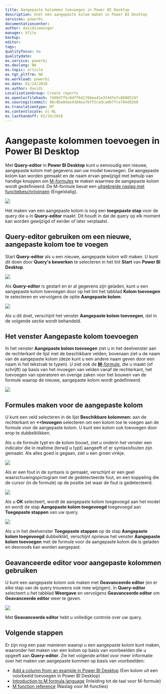 ```yaml
---
title: Aangepaste kolommen toevoegen in Power BI Desktop
description: Snel een aangepaste kolom maken in Power BI Desktop
services: powerbi
documentationcenter: 
author: davidiseminger
manager: kfile
backup: 
editor: 
tags: 
qualityfocus: no
qualitydate: 
ms.service: powerbi
ms.devlang: NA
ms.topic: article
ms.tgt_pltfrm: NA
ms.workload: powerbi
ms.date: 01/24/2018
ms.author: davidi
LocalizationGroup: Create reports
ms.openlocfilehash: 7408d7f5c0dff6d1f04ea42a3f4dfefc8600524f
ms.sourcegitcommit: 88c8ba8dee4384ea7bff5cedcad67fce784d92b0
ms.translationtype: HT
ms.contentlocale: nl-NL
ms.lasthandoff: 02/24/2018
---
```

# <a name="add-a-custom-column-in-power-bi-desktop"></a>Aangepaste kolommen toevoegen in Power BI Desktop
Met **Query-editor** in **Power BI Desktop** kunt u eenvoudig een nieuwe, aangepaste kolom met gegevens aan uw model toevoegen. De aangepaste kolom kan worden gemaakt en de naam ervan gewijzigd met behulp van handige knoppen om [M-formules](https://msdn.microsoft.com/library/mt270235.aspx) te maken waarmee de aangepaste kolom wordt gedefinieerd. De M-formule bevat een [uitgebreide naslag met functiebeschrijvingen](https://msdn.microsoft.com/library/mt779182.aspx) (Engelstalig). 

![](media/desktop-add-custom-column/add-custom-column_01.png)

Het maken van een aangepaste kolom is nog een **toegepaste stap** voor de query die u in **Query-editor** maakt. Dit houdt in dat de query op elk moment kan worden gewijzigd of eerder of later verplaatst.

## <a name="use-query-editor-to-add-a-new-custom-column"></a>Query-editor gebruiken om een nieuwe, aangepaste kolom toe te voegen
Start **Query-editor** als u een nieuwe, aangepaste kolom wilt maken. U kunt dit doen door **Query's bewerken** te selecteren in het lint **Start** van **Power BI Desktop**.

![](media/desktop-add-custom-column/add-column-from-example_02.png)

Als **Query-editor** is gestart en er al gegevens zijn geladen, kunt u een aangepaste kolom toevoegen door op het lint het tabblad **Kolom toevoegen** te selecteren en vervolgens de optie **Aangepaste kolom**.

![](media/desktop-add-custom-column/add-custom-column_02.png)

Als u dit doet, verschijnt het venster **Aangepaste kolom toevoegen**, dat in de volgende sectie wordt behandeld.

## <a name="the-add-custom-column-window"></a>Het venster Aangepaste kolom toevoegen
In het venster **Aangepaste kolom toevoegen** ziet u in het deelvenster aan de rechterkant de lijst met de beschikbare velden; bovenaan ziet u de naam van de aangepaste kolom (deze kunt u een andere naam geven door een naam in het tekstvak te typen). U ziet ook de [**M**-formule](https://msdn.microsoft.com/library/mt779182.aspx), die u maakt (of schrijft) op basis van het invoegen van velden vanaf de rechterkant, het toevoegen van operatoren en overige zaken voor het bouwen van de formule waarop de nieuwe, aangepaste kolom wordt gedefinieerd. 

![](media/desktop-add-custom-column/add-custom-column_03.png)

## <a name="create-formulas-for-your-custom-column"></a>Formules maken voor de aangepaste kolom
U kunt een veld selecteren in de lijst **Beschikbare kolommen:** aan de rechterkant en **<<Invoegen** selecteren om een kolom toe te voegen aan de formule voor de aangepaste kolom. U kunt een kolom ook toevoegen door erop te dubbelklikken.

Als u de formule typt en de kolom bouwt, ziet u onderin het venster een indicator die in realtime (terwijl u typt) aangeeft of er syntaxisfouten zijn gemaakt. Als alles goed is gegaan, ziet u een groen vinkje.

![](media/desktop-add-custom-column/add-custom-column_04.png)

Als er een fout in de syntaxis is gemaakt, verschijnt er een geel waarschuwingspictogram met de gedetecteerde fout, en een koppeling die de cursor (in de formule) op de positie zet waar de fout is gedetecteerd.

![](media/desktop-add-custom-column/add-custom-column_05.png)

Als u **OK** selecteert, wordt de aangepaste kolom toegevoegd aan het model en wordt de stap **Aangepaste kolom toegevoegd** toegevoegd aan **Toegepaste stappen** van uw query.

![](media/desktop-add-custom-column/add-custom-column_06.png)

Als u in het deelvenster **Toegepaste stappen** op de stap **Aangepaste kolom toegevoegd** dubbelklikt, verschijnt opnieuw het venster **Aangepaste kolom toevoegen** met de formule voor de aangepaste kolom die is geladen en desnoods kan worden aangepast.

## <a name="using-the-advanced-editor-for-custom-columns"></a>Geavanceerde editor voor aangepaste kolommen gebruiken
U kunt een aangepaste kolom ook maken met **Geavanceerde editor** (en er elke stap van de query trouwens ook mee wijzigen). In **Query-editor** selecteert u het tabblad **Weergave** en vervolgens **Geavanceerde editor** om **Geavanceerde editor** weer te geven.

![](media/desktop-add-custom-column/add-custom-column_07.png)

Met **Geavanceerde editor** hebt u volledige controle over uw query.

## <a name="next-steps"></a>Volgende stappen
Er zijn nog een paar manieren waarop u een aangepaste kolom kunt maken, waaronder het maken van een kolom op basis van voorbeelden die u opgeeft aan **Query-editor**. Zie het volgende artikel voor meer informatie over het maken van aangepaste kommen op basis van voorbeelden:

* [Add a column from an example in Power BI Desktop](desktop-add-column-from-example.md) (Een kolom uit een voorbeeld toevoegen in Power BI Desktop)
* [Introduction to M formula language](https://msdn.microsoft.com/library/mt270235.aspx) (Inleiding tot de taal voor M-formule)
* [M function reference](https://msdn.microsoft.com/library/mt779182.aspx) (Naslag voor M-functies)  

